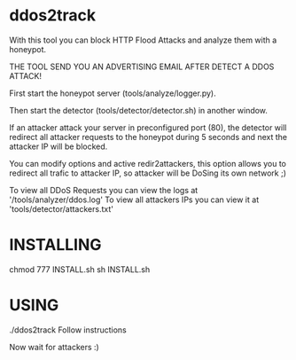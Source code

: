 # ddos2track

With this tool you can block HTTP Flood Attacks and analyze them with a honeypot.

THE TOOL SEND YOU AN ADVERTISING EMAIL AFTER DETECT A DDOS ATTACK!

First start the honeypot server (tools/analyze/logger.py).

Then start the detector (tools/detector/detector.sh) in another window.

If an attacker attack your server in preconfigured port (80), the detector will redirect all attacker requests to the honeypot during 5 seconds and next the attacker IP will be blocked.

You can modify options and active redir2attackers, this option allows you to redirect all trafic to attacker IP, so attacker will be DoSing its own network ;)

To view all DDoS Requests you can view the logs at '/tools/analyzer/ddos.log' To view all attackers IPs you can view it at 'tools/detector/attackers.txt'
# INSTALLING

chmod 777 INSTALL.sh sh INSTALL.sh
# USING

./ddos2track
Follow instructions

Now wait for attackers :)
